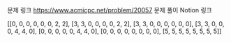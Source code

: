문제 링크
https://www.acmicpc.net/problem/20057
문제 풀이 Notion 링크

[[0, 0, 0, 0, 0, 0, 2, 2],
 [3, 3, 0, 0, 0, 0, 2, 2],
 [3, 3, 0, 0, 0, 0, 0, 0],
 [3, 3, 0, 0, 0, 4, 4, 0],
 [0, 0, 0, 0, 0, 4, 4, 0],
 [0, 0, 0, 0, 0, 0, 0, 0],
 [5, 5, 5, 5, 5, 5, 5, 5]]